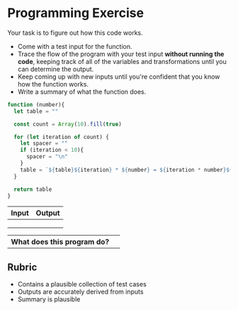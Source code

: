 # Programming Exercise

Your task is to figure out how this code works.

* Come with a test input for the function.
* Trace the flow of the program with your test input **without running the code**, keeping track of all of the variables and transformations until you can determine the output.
* Keep coming up with new inputs until you're confident that you know how the function works.
* Write a summary of what the function does.

```js
function (number){
  let table = ""

  const count = Array(10).fill(true)

  for (let iteration of count) {
    let spacer = ""
    if (iteration < 10){
      spacer = "\n"
    }
    table = `${table}${iteration} * ${number} = ${iteration * number}${spacer}`
  }

  return table
}
```

| Input | Output |
| ----- | ------ |
|       |        | 
|       |        | 
|       |        | 

<table>
  <tr>
    <th>What does this program do?</th>
    <td></td>
  </tr>
</table>

## Rubric

* Contains a plausible collection of test cases
* Outputs are accurately derived from inputs
* Summary is plausible
